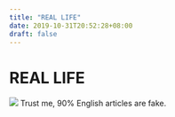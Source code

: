 ```yaml
---
title: "REAL LIFE"
date: 2019-10-31T20:52:28+08:00
draft: false
---
```


# REAL LIFE
![](http://cdn.nemoworks.info/ycao.cc/images/REAL-LIFE.jpg)
Trust me, 90% English articles are fake.